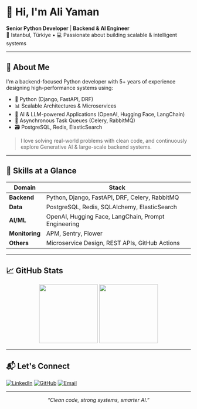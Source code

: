 # 👋 Hi, I'm Ali Yaman

**Senior Python Developer** | **Backend & AI Engineer**  
📍 Istanbul, Türkiye • 💻 Passionate about building scalable & intelligent systems

---

## 🚀 About Me

I'm a backend-focused Python developer with 5+ years of experience designing high-performance systems using:

- 🐍 Python (Django, FastAPI, DRF)
- 📊 Scalable Architectures & Microservices
- 🤖 AI & LLM-powered Applications (OpenAI, Hugging Face, LangChain)
- 🧩 Asynchronous Task Queues (Celery, RabbitMQ)
- 🗃️ PostgreSQL, Redis, ElasticSearch

> I love solving real-world problems with clean code, and continuously explore Generative AI & large-scale backend systems.

---

## 💼 Skills at a Glance

| Domain         | Stack                                                                 |
|----------------|-----------------------------------------------------------------------|
| **Backend**    | Python, Django, FastAPI, DRF, Celery, RabbitMQ                        |
| **Data**       | PostgreSQL, Redis, SQLAlchemy, ElasticSearch                          |
| **AI/ML**      | OpenAI, Hugging Face, LangChain, Prompt Engineering                   |
| **Monitoring** | APM, Sentry, Flower                                                   |
| **Others**     | Microservice Design, REST APIs, GitHub Actions                        |

---

## 📈 GitHub Stats

<p align="center">
  <img src="https://github-readme-stats.vercel.app/api?username=AliYmn&show_icons=true&theme=react&hide_border=true" height="160"/>
  <img src="https://github-readme-stats.vercel.app/api/top-langs/?username=AliYmn&layout=compact&theme=react&hide_border=true" height="160"/>
</p>

---

## 📬 Let's Connect

[![LinkedIn](https://img.shields.io/badge/LinkedIn-0A66C2?style=flat-square&logo=linkedin&logoColor=white)](https://linkedin.com/in/aliyaman)
[![GitHub](https://img.shields.io/badge/GitHub-181717?style=flat-square&logo=github&logoColor=white)](https://github.com/AliYmn)
[![Email](https://img.shields.io/badge/Email-D14836?style=flat-square&logo=gmail&logoColor=white)](mailto:aliymn.db@gmail.com)

---

<p align="center">
  <em>“Clean code, strong systems, smarter AI.”</em>
</p>

